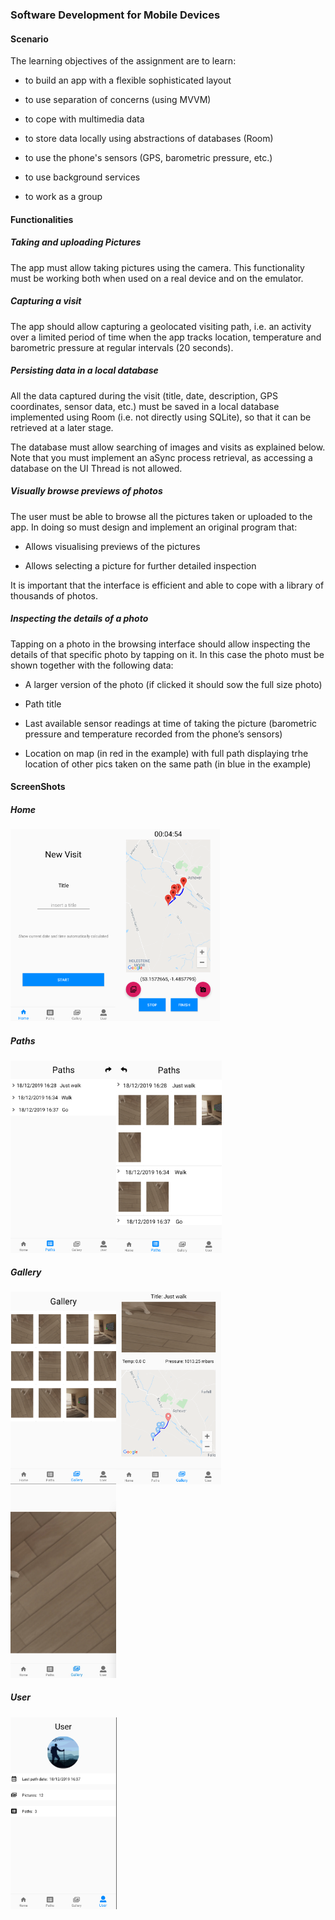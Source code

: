 ### **Software Development for Mobile Devices**

#### **Scenario**

The learning objectives of the assignment are to learn:

* to build an app with a flexible sophisticated layout

* to use separation of concerns (using MVVM)

* to cope with multimedia data

* to store data locally using abstractions of databases (Room)

* to use the phone's sensors (GPS, barometric pressure, etc.)

* to use background services

* to work as a group

#### **Functionalities**

##### **Taking and uploading Pictures**

The app must allow taking pictures using the camera. This functionality must be working both when used on a real device and on the emulator.

##### **Capturing a visit**

The app should allow capturing a geolocated visiting path, i.e. an activity over a limited period of time when the app tracks location, temperature and barometric pressure at regular intervals (20 seconds). 

##### **Persisting data in a local database**

All the data captured during the visit (title, date, description, GPS coordinates, sensor data, etc.) must be saved in a local database implemented using Room (i.e. not directly using SQLite), so that it can be retrieved at a later stage.

The database must allow searching of images and visits as explained below. Note that you must implement an aSync process retrieval, as accessing a database on the UI Thread is not allowed.

##### **Visually browse previews of photos**

The user must be able to browse all the pictures taken or uploaded to the app. In doing so must design and implement an original program that:

* Allows visualising previews of the pictures

* Allows selecting a picture for further detailed inspection

It is important that the interface is efficient and able to cope with a library of thousands of photos.

##### **Inspecting the details of a photo**

Tapping on a photo in the browsing interface should allow inspecting the details of that specific photo by tapping on it. In this case the photo must be shown together with the following data:

* A larger version of the photo (if clicked it should sow the full size photo)

* Path title

* Last available sensor readings at time of taking the picture (barometric pressure and temperature recorded from the phone’s sensors)

* Location on map (in red in the example) with full path displaying trhe location of other pics
taken on the same path (in blue in the example)

#### **ScreenShots**

##### **Home**

<img src="./diagram/Home.png" style="zoom:30%;" /><img src="./diagram/Tracking.png" style="zoom:30%;" />

##### **Paths**

<img src="./diagram/Paths.png" style="zoom:30%;" /><img src="./diagram/PathImage.png" style="zoom:30%;" />

##### **Gallery**

<img src="./diagram/Gallery.png" style="zoom:30%;" /><img src="./diagram/Image.png" style="zoom:30%;" /><img src="./diagram/ImageFullSize.jpeg" style="zoom:30%;" />

##### **User**

<img src="./diagram/User.png" style="zoom:30%; float:left"  />